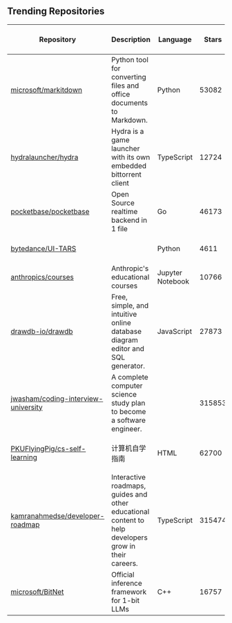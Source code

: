 ## Trending Repositories

| Repository | Description | Language | Stars | Forks | Built By | Current Period Stars |
|------------|-------------|----------|-------|-------|----------|---------------------|
| [microsoft/markitdown](https://github.com/microsoft/markitdown) | Python tool for converting files and office documents to Markdown. | Python | 53082 | 2627 | [afourney](https://github.com/afourney), [gagb](https://github.com/gagb), [sugatoray](https://github.com/sugatoray), [PetrAPConsulting](https://github.com/PetrAPConsulting), [l-lumin](https://github.com/l-lumin) | 822 |
| [hydralauncher/hydra](https://github.com/hydralauncher/hydra) | Hydra is a game launcher with its own embedded bittorrent client | TypeScript | 12724 | 3564 | [zamitto](https://github.com/zamitto), [thegrannychaseroperation](https://github.com/thegrannychaseroperation), [Hachi-R](https://github.com/Hachi-R), [fzanutto](https://github.com/fzanutto) | 105 |
| [pocketbase/pocketbase](https://github.com/pocketbase/pocketbase) | Open Source realtime backend in 1 file | Go | 46173 | 2267 | [ganigeorgiev](https://github.com/ganigeorgiev), [ValleyZw](https://github.com/ValleyZw), [yuxiang-gao](https://github.com/yuxiang-gao), [ghostdevv](https://github.com/ghostdevv), [pnmcosta](https://github.com/pnmcosta) | 393 |
| [bytedance/UI-TARS](https://github.com/bytedance/UI-TARS) |  | Python | 4611 | 312 | [pooruss](https://github.com/pooruss), [mingcomplex](https://github.com/mingcomplex), [AHEADer](https://github.com/AHEADer), [li-plus](https://github.com/li-plus), [yuyutaotao](https://github.com/yuyutaotao) | 107 |
| [anthropics/courses](https://github.com/anthropics/courses) | Anthropic's educational courses | Jupyter Notebook | 10766 | 970 | [Colt](https://github.com/Colt), [alexalbertt](https://github.com/alexalbertt), [rainlee](https://github.com/rainlee), [elie](https://github.com/elie), [maggie-vo](https://github.com/maggie-vo) | 267 |
| [drawdb-io/drawdb](https://github.com/drawdb-io/drawdb) | Free, simple, and intuitive online database diagram editor and SQL generator. | JavaScript | 27873 | 1959 | [1ilit](https://github.com/1ilit), [haecheonlee](https://github.com/haecheonlee), [FelixZY](https://github.com/FelixZY), [picimako](https://github.com/picimako) | 278 |
| [jwasham/coding-interview-university](https://github.com/jwasham/coding-interview-university) | A complete computer science study plan to become a software engineer. |  | 315853 | 78571 | [jwasham](https://github.com/jwasham), [Anri-Lombard](https://github.com/Anri-Lombard), [avizmarlon](https://github.com/avizmarlon), [esaucedof](https://github.com/esaucedof), [Ilyushin](https://github.com/Ilyushin) | 286 |
| [PKUFlyingPig/cs-self-learning](https://github.com/PKUFlyingPig/cs-self-learning) | 计算机自学指南 | HTML | 62700 | 7277 | [PKUFlyingPig](https://github.com/PKUFlyingPig), [smxm](https://github.com/smxm), [BarbarossaWang](https://github.com/BarbarossaWang), [liudeyuan2021](https://github.com/liudeyuan2021), [taylover2016](https://github.com/taylover2016) | 155 |
| [kamranahmedse/developer-roadmap](https://github.com/kamranahmedse/developer-roadmap) | Interactive roadmaps, guides and other educational content to help developers grow in their careers. | TypeScript | 315474 | 40959 | [kamranahmedse](https://github.com/kamranahmedse), [dansholds](https://github.com/dansholds), [arikchakma](https://github.com/arikchakma) | 477 |
| [microsoft/BitNet](https://github.com/microsoft/BitNet) | Official inference framework for 1-bit LLMs | C++ | 16757 | 1198 | [potassiummmm](https://github.com/potassiummmm), [younesbelkada](https://github.com/younesbelkada), [tsong-ms](https://github.com/tsong-ms), [dawnmsg](https://github.com/dawnmsg), [sd983527](https://github.com/sd983527) | 541 |
